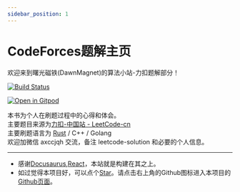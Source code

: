 ```yaml
---
sidebar_position: 1
---
```


# CodeForces题解主页

欢迎来到曙光磁铁(DawnMagnet)的算法小站-力扣题解部分！


[![Build Status](https://app.travis-ci.com/DawnMagnet/algorithm-station.svg?branch=master)](https://app.travis-ci.com/DawnMagnet/algorithm-station)

[![Open in Gitpod](https://gitpod.io/button/open-in-gitpod.svg)](https://gitpod.io/#https://github.com/DawnMagnet/algorithm-station)

本书为个人在刷题过程中的心得和体会。  
主要题目来源为[力扣-中国站 - LeetCode-cn](https://www.leetcode-cn.com)  
主要刷题语言为 [Rust](https://www.rust-lang.org/) / C++ / Golang  
欢迎加微信 axccjqh 交流，备注 leetcode-solution 和必要的个人信息。

---

[//]: # (- TIPS:本站题解已经按照时间倒序排序，且包含模糊搜索功能。)
- 感谢[Docusaurus](https://docusaurus.io/),[React](https://reactjs.org/)，本站就是构建在其之上。
- 如过觉得本项目好，可以点个[Star](https://github.com/DawnMagnet/algorithm-station)。请点击右上角的Github图标进入本项目的[Github页面](https://github.com/DawnMagnet/algorithm-station)。
